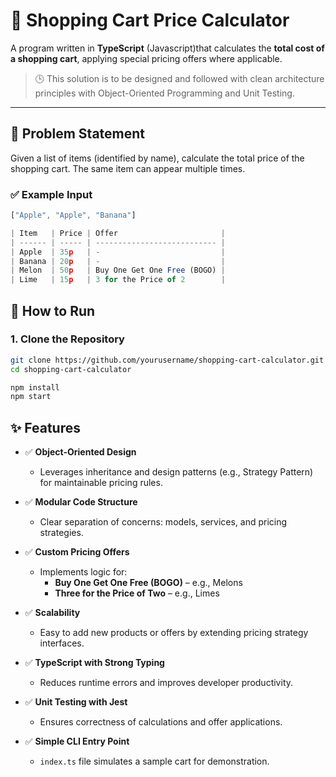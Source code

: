 # 🛒 Shopping Cart Price Calculator

A program written in **TypeScript** (Javascript)that calculates the **total cost of a shopping cart**, applying special pricing offers where applicable.

> 🕒 This solution is to be designed and followed with clean architecture principles with Object-Oriented Programming and Unit Testing.

---

## 📌 Problem Statement

Given a list of items (identified by name), calculate the total price of the shopping cart. The same item can appear multiple times.

### ✅ Example Input

```ts
["Apple", "Apple", "Banana"]

| Item   | Price | Offer                       |
| ------ | ----- | --------------------------- |
| Apple  | 35p   | -                           |
| Banana | 20p   | -                           |
| Melon  | 50p   | Buy One Get One Free (BOGO) |
| Lime   | 15p   | 3 for the Price of 2        |
```


## 🚀 How to Run

### 1. Clone the Repository

```bash
git clone https://github.com/yourusername/shopping-cart-calculator.git
cd shopping-cart-calculator

npm install
npm start
```


## ✨ Features

- ✅ **Object-Oriented Design**
  - Leverages inheritance and design patterns (e.g., Strategy Pattern) for maintainable pricing rules.
  
- ✅ **Modular Code Structure**
  - Clear separation of concerns: models, services, and pricing strategies.

- ✅ **Custom Pricing Offers**
  - Implements logic for:
    - **Buy One Get One Free (BOGO)** – e.g., Melons
    - **Three for the Price of Two** – e.g., Limes

- ✅ **Scalability**
  - Easy to add new products or offers by extending pricing strategy interfaces.

- ✅ **TypeScript with Strong Typing**
  - Reduces runtime errors and improves developer productivity.

- ✅ **Unit Testing with Jest**
  - Ensures correctness of calculations and offer applications.

- ✅ **Simple CLI Entry Point**
  - `index.ts` file simulates a sample cart for demonstration.
